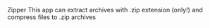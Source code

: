 Zipper
This app can extract archives with .zip extension (only!) and compress files to .zip archives
